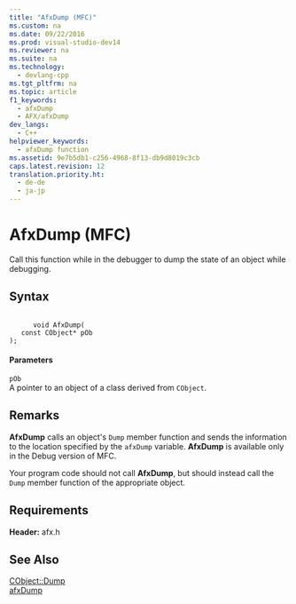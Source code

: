 ```yaml
---
title: "AfxDump (MFC)"
ms.custom: na
ms.date: 09/22/2016
ms.prod: visual-studio-dev14
ms.reviewer: na
ms.suite: na
ms.technology: 
  - devlang-cpp
ms.tgt_pltfrm: na
ms.topic: article
f1_keywords: 
  - afxDump
  - AFX/afxDump
dev_langs: 
  - C++
helpviewer_keywords: 
  - afxDump function
ms.assetid: 9e7b5db1-c256-4968-8f13-db9d8019c3cb
caps.latest.revision: 12
translation.priority.ht: 
  - de-de
  - ja-jp
---
```

# AfxDump (MFC)
Call this function while in the debugger to dump the state of an object while debugging.  
  
## Syntax  
  
```  
  
      void AfxDump(  
   const CObject* pOb   
);   
```  
  
#### Parameters  
 `pOb`  
 A pointer to an object of a class derived from `CObject`.  
  
## Remarks  
 **AfxDump** calls an object's `Dump` member function and sends the information to the location specified by the `afxDump` variable. **AfxDump** is available only in the Debug version of MFC.  
  
 Your program code should not call **AfxDump**, but should instead call the `Dump` member function of the appropriate object.  
  
## Requirements  
 **Header:** afx.h  
  
## See Also  
 [CObject::Dump](../vs140/cobject--dump.md)   
 [afxDump](../vs140/afxdump--cdumpcontext-in-mfc-.md)